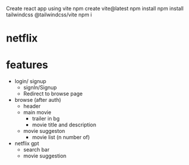 Create react app using vite
npm create vite@latest
npm install
npm install tailwindcss @tailwindcss/vite
npm i

# netflix
# features
- login/ signup
    - signIn/Signup
    - Redirect to browse page
- browse (after auth)
    - header
    - main movie
        - trailer in bg
        - movie title and description
    - movie suggeston
        - movie list (n number of)
- netflix gpt
    - search bar
    - movie suggestion
